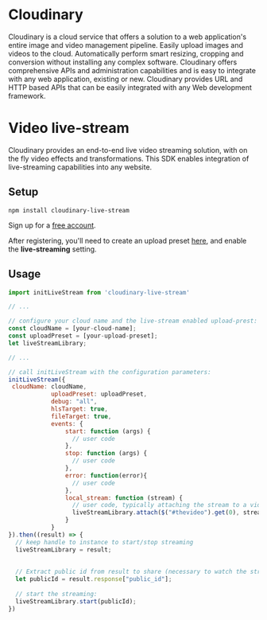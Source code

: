 Cloudinary
==========

Cloudinary is a cloud service that offers a solution to a web application's entire image and video management pipeline.
Easily upload images and videos to the cloud. Automatically perform smart resizing, cropping and conversion 
without installing any complex software. 
Cloudinary offers comprehensive APIs and administration capabilities and is easy to integrate with any web application,
existing or new.
Cloudinary provides URL and HTTP based APIs that can be easily integrated with any Web development framework.

Video live-stream 
=================

Cloudinary provides an end-to-end live video streaming solution, with on the fly video effects and transformations.
This SDK enables integration of live-streaming capabilities into any website.

## Setup ######################################################################

```npm install cloudinary-live-stream```

Sign up for a [free account](https://cloudinary.com/users/register/free).

After registering, you'll need to create an upload preset [here](https://cloudinary.com/console/upload_presets/new), 
and enable the ****live-streaming**** setting.

## Usage ######################################################################

```javascript
import initLiveStream from 'cloudinary-live-stream'

// ...

// configure your cloud name and the live-stream enabled upload-prest:
const cloudName = [your-cloud-name];
const uploadPreset = [your-upload-preset];
let liveStreamLibrary;

// ...

// call initLiveStream with the configuration parameters:
initLiveStream({
 cloudName: cloudName,
            uploadPreset: uploadPreset,
            debug: "all",
            hlsTarget: true,
            fileTarget: true,
            events: {
                start: function (args) {
                  // user code
                },
                stop: function (args) {
                  // user code
                },
                error: function(error){
                  // user code
                },
                local_stream: function (stream) {
                  // user code, typically attaching the stream to a video view:
                  liveStreamLibrary.attach($("#thevideo").get(0), stream);
                }
            }
}).then((result) => {
  // keep handle to instance to start/stop streaming 
  liveStreamLibrary = result;
  
  
  // Extract public id from result to share (necessary to watch the stream):
  let publicId = result.response["public_id"];
  
  // start the streaming:
  liveStreamLibrary.start(publicId);
})
```

